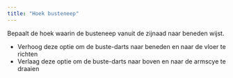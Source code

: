 ```yaml
---
title: "Hoek busteneep"
---
```


Bepaalt de hoek waarin de busteneep vanuit de zijnaad naar beneden wijst.

- Verhoog deze optie om de buste-darts naar beneden en naar de vloer te richten
- Verlaag deze optie om de buste-darts naar boven en naar de armscye te draaien




